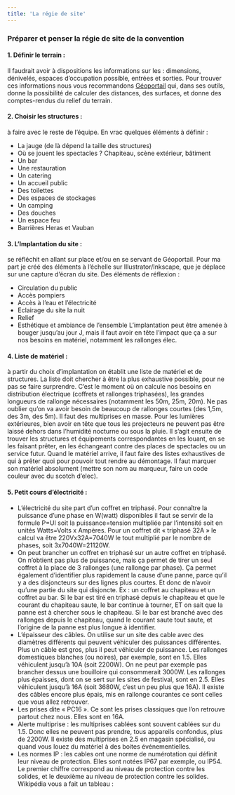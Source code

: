 ```yaml
---
title: 'La régie de site'
---
```


### Préparer et penser la régie de site de la convention

#### 1. Définir le terrain : 

Il faudrait avoir à dispositions les informations sur les : dimensions, dénivelés, espaces d’occupation possible, entrées et sorties. Pour trouver ces informations nous vous recommandons [Géoportail](https://www.geoportail.gouv.fr/?target=_blank) qui, dans ses outils, donne la possibilité de calculer des distances, des surfaces, et donne des comptes-rendus du relief du terrain.

#### 2. Choisir les structures : 

à faire avec le reste de l’équipe. En vrac quelques éléments à définir :
- La jauge (de là dépend la taille des structures)
- Où se jouent les spectacles ? Chapiteau, scène extérieur, bâtiment
- Un bar
- Une restauration
- Un catering
- Un accueil public
- Des toilettes
- Des espaces de stockages
- Un camping
- Des douches
- Un espace feu
- Barrières Heras et Vauban

#### 3. L’Implantation du site : 

se réfléchit en allant sur place et/ou en se servant de Géoportail. Pour ma part je créé des éléments à l’échelle sur Illustrator/Inkscape, que je déplace sur une capture d’écran du site. Des éléments de réflexion :
- Circulation du public
- Accès pompiers
- Accès à l’eau et l’électricité
- Eclairage du site la nuit
- Relief
- Esthétique et ambiance de l’ensemble
L’implantation peut être amenée à bouger jusqu’au jour J, mais il faut avoir en tête l’impact que ça a sur nos besoins en matériel, notamment les rallonges élec.

#### 4. Liste de matériel : 

à partir du choix d’implantation on établit une liste de matériel et de structures. La liste doit chercher à être la plus exhaustive possible, pour ne pas se faire surprendre.
C’est le moment où on calcule nos besoins en distribution électrique (coffrets et rallonges triphasées), les grandes longueurs de rallonge nécessaires (notamment les 50m, 25m, 20m). Ne pas oublier qu’on va avoir besoin de beaucoup de rallonges courtes (des 1,5m, des 3m, des 5m). Il faut des multiprises en masse.
Pour les lumières extérieures, bien avoir en tête que tous les projecteurs ne peuvent pas être laissé dehors dans l’humidité nocturne ou sous la pluie.
Il s’agit ensuite de trouver les structures et équipements correspondantes en les louant, en se les faisant prêter, en les échangeant contre des places de spectacles ou un service futur.
Quand le matériel arrive, il faut faire des listes exhaustives de qui à prêter quoi pour pouvoir tout rendre au démontage. Il faut marquer son matériel absolument (mettre son nom au marqueur, faire un code couleur avec du scotch d’elec).

#### 5. Petit cours d’électricité :

- L’électricité du site part d’un coffret en triphasé. Pour connaître la puissance d’une phase en W(watt) disponibles il faut se servir de la formule P=UI soit la puissance=tension multipliée par l’intensité soit en unités Watts=Volts x Ampères. Pour un coffret dit « triphasé 32A » le calcul va être 220Vx32A=7040W le tout multiplié par le nombre de phases, soit 3x7040W=21120W.
- On peut brancher un coffret en triphasé sur un autre coffret en triphasé. On n’obtient pas plus de puissance, mais ça permet de tirer un seul coffret à la place de 3 rallonges (une rallonge par phase). Ça permet également d’identifier plus rapidement la cause d’une panne, parce qu’il y a des disjoncteurs sur des lignes plus courtes. Et donc de n’avoir qu’une partie du site qui disjoncte.
Ex : un coffret au chapiteau et un coffret au bar. Si le bar est tiré en triphasé depuis le chapiteau et que le courant du chapiteau saute, le bar continue à tourner, ET on sait que la panne est à chercher sous le chapiteau. Si le bar est branché avec des rallonges depuis le chapiteau, quand le courant saute tout saute, et l’origine de la panne est plus longue à identifier.
- L’épaisseur des câbles. On utilise sur un site des cable avec des diamètres différents qui peuvent véhiculer des puissances différentes. Plus un câble est gros, plus il peut véhiculer de puissance.
Les rallonges domestiques blanches (ou noires), par exemple, sont en 1.5. Elles véhiculent jusqu’à 10A (soit 2200W). On ne peut par exemple pas brancher dessus une bouilloire qui consommerait 3000W.
Les rallonges plus épaisses, dont on se sert sur les sites de festival, sont en 2.5. Elles véhiculent jusqu’à 16A (soit 3680W, c’est un peu plus que 16A).
Il existe des câbles encore plus épais, mis en rallonge courantes ce sont celles que vous allez retrouver.
- Les prises dite « PC16 ». Ce sont les prises classiques que l’on retrouve partout chez nous. Elles sont en 16A.
- Alerte multiprise : les multiprises cablées sont souvent cablées sur du 1.5. Donc elles ne peuvent pas prendre, tous appareils confondus, plus de 2200W. Il existe des multiprises en 2.5 en magasin spécialisé, ou quand vous louez du matériel à des boites événementielles.
- Les normes IP : les cables ont une norme de numérotation qui définit leur niveau de protection. Elles sont notées IP67 par exemple, ou IP54. Le premier chiffre correspond au niveau de protection contre les solides, et le deuxième au niveau de protection contre les solides. Wikipédia vous a fait un tableau :
